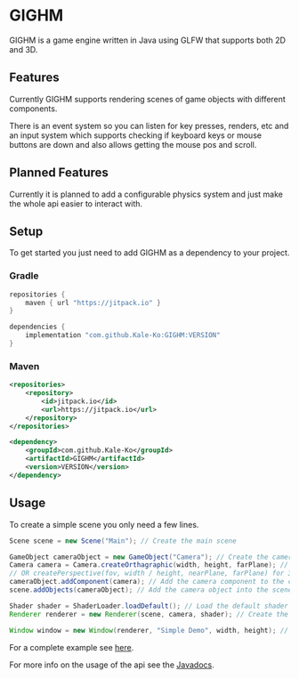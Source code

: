 # GIGHM

GIGHM is a game engine written in Java using GLFW that supports both 2D and 3D.

## Features

Currently GIGHM supports rendering scenes of game objects with different components.

There is an event system so you can listen for key presses, renders, etc and an input system which supports checking if keyboard keys or mouse buttons are down and also allows getting the mouse pos and scroll.

## Planned Features

Currently it is planned to add a configurable physics system and just make the whole api easier to interact with.

## Setup

To get started you just need to add GIGHM as a dependency to your project.

### Gradle

```gradle
repositories {
    maven { url "https://jitpack.io" }
}
```

```gradle
dependencies {
    implementation "com.github.Kale-Ko:GIGHM:VERSION"
}
```

### Maven

```xml
<repositories>
    <repository>
        <id>jitpack.io</id>
        <url>https://jitpack.io</url>
    </repository>
</repositories>
```

```xml
<dependency>
    <groupId>com.github.Kale-Ko</groupId>
    <artifactId>GIGHM</artifactId>
    <version>VERSION</version>
</dependency>
```

## Usage

To create a simple scene you only need a few lines.

```java
Scene scene = new Scene("Main"); // Create the main scene

GameObject cameraObject = new GameObject("Camera"); // Create the camera object
Camera camera = Camera.createOrthagraphic(width, height, farPlane); // Create the 2D camera component
// OR createPerspective(fov, width / height, nearPlane, farPlane) for 3D;
cameraObject.addComponent(camera); // Add the camera component to the camera object
scene.addObjects(cameraObject); // Add the camera object into the scene

Shader shader = ShaderLoader.loadDefault(); // Load the default shader
Renderer renderer = new Renderer(scene, camera, shader); // Create the renderer with the scene, camera, and shader

Window window = new Window(renderer, "Simple Demo", width, height); // Create the window with the render
```

For a complete example see [here](https://github.com/Kale-Ko/GIGHM/blob/master/src/main/java/io/github/kale_ko/gighm/tests/SimpleTest.java).

For more info on the usage of the api see the [Javadocs](https://gighm.kaleko.ga/docs/).
